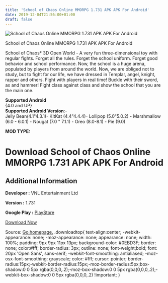 ```yaml
---
title: 'School of Chaos Online MMORPG 1.731 APK APK For Android'
date: 2019-12-04T21:56:00+01:00
draft: false
---
```


![School of Chaos Online MMORPG 1.731 APK APK For Android](https://i0.wp.com/apkhome.net/wp-content/uploads/2019/12/School-of-Chaos-Online-MMORPG-1.731-APK.png "School of Chaos Online MMORPG 1.731 APK APK For Android")

  

School of Chaos Online MMORPG 1.731 APK APK For Android

School of Chaos\* 3D Open World - A very fun three-dimensional toy with regular fights. Forget all the rules. Forget the school uniform. Forget good behavior and school performance. Now, the school is a huge arena, populated by players from around the world. Now, we are obliged not to study, but to fight for our life, we have dressed in Templar, angel, knight, rapper and others. Fight with players in real time! Buckle with their sword, ax and hammer! Fight class against class and show the school that you are the main one.

**Supported Android**  
{4.0 and UP}  
**Supported Android Version**:-  
Jelly Bean(4.1"4.3.1)- KitKat (4.4"4.4.4)- Lollipop (5.0"5.0.2) - Marshmallow (6.0 - 6.0.1) - Nougat (7.0 " 7.1.1) - Oreo (8.0-8.1) - Pie (9.0)

**MOD TYPE:**

Download School of Chaos Online MMORPG 1.731 APK APK For Android
================================================================

Additional Information
----------------------

**Developer :** VNL Entertainment Ltd

**Version :** 1.731

**Google Play :** [PlayStore](https://play.google.com/store/apps/details?id=com.vnlentertainment.mmoproject&hl=ru)

  

[Download Now](https://store4app.co/post/school-of-chaos-online-mmorpg-1-731-apk-apk-for-android_1575489901)

  
Source: [Go homepage.](https://store4app.co/post/school-of-chaos-online-mmorpg-1-731-apk-apk-for-android_1575489901) .downloadtop{ text-align:center; -webkit-appearance: none; -moz-appearance: none; appearance: none; width: 100%; padding: 9px 9px 11px 13px; background-color: #0EBD3F; border: none; color:#fff; border-radius: 3px; outline: none; font-weight;bold; font: 20px 'Open Sans', sans-serif; -webkit-font-smoothing: antialiased; -moz-osx-font-smoothing: grayscale; color: #fff; cursor: pointer; border-radius:15px;-webkit-border-radius:15px;-moz-border-radius:5px;box-shadow:0 0 5px rgba(0,0,0,.2);-moz-box-shadow:0 0 5px rgba(0,0,0,.2);-webkit-box-shadow:0 0 5px rgba(0,0,0,.2) !important; }